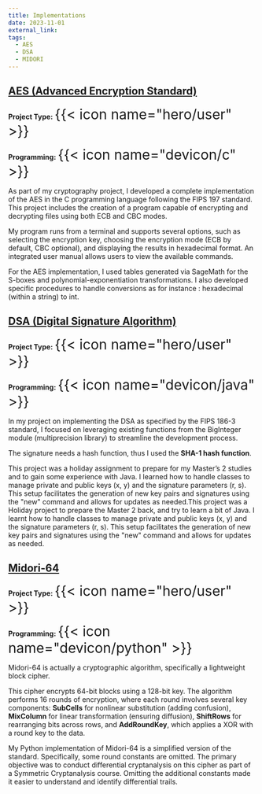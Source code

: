 ```yaml
---
title: Implementations
date: 2023-11-01
external_link: 
tags:
  - AES
  - DSA
  - MIDORI
---
```

## [AES (Advanced Encryption Standard)](https://nvlpubs.nist.gov/nistpubs/fips/nist.fips.197.pdf)

**Project Type:** <span style="font-size: 2em;">{{< icon name="hero/user" >}}</span>

**Programming:** <span style="font-size: 2em;">{{< icon name="devicon/c" >}}</span>


As part of my cryptography project, I developed a complete implementation of the AES in the C programming language following the FIPS 197 standard. This project includes the creation of a program capable of encrypting and decrypting files using both ECB and CBC modes.

My program runs from a terminal and supports several options, such as selecting the encryption key, choosing the encryption mode (ECB by default, CBC optional), and displaying the results in hexadecimal format. An integrated user manual allows users to view the available commands.

For the AES implementation, I used tables generated via SageMath for the S-boxes and polynomial-exponentiation transformations. I also developed specific procedures to handle conversions as for instance : hexadecimal (within a string) to int.

## [DSA (Digital Signature Algorithm)](https://csrc.nist.gov/files/pubs/fips/186-3/final/docs/fips_186-3.pdf)

**Project Type:** <span style="font-size: 2em;">{{< icon name="hero/user" >}}</span>

**Programming:** <span style="font-size: 2em;">{{< icon name="devicon/java" >}}</span>


In my project on implementing the DSA as specified by the FIPS 186-3 standard, I focused on leveraging existing functions from the BigInteger module (multiprecision library) to streamline the development process.

The signature needs a hash function, thus I used the **SHA-1 hash function**.

This project was a holiday assignment to prepare for my Master’s 2 studies and to gain some experience with Java. I learned how to handle classes to manage private and public keys (x, y) and the signature parameters (r, s). This setup facilitates the generation of new key pairs and signatures using the "new" command and allows for updates as needed.This project was a Holiday project to prepare the Master 2 back, and try to learn a bit of Java. I learnt how to handle classes to manage private and public keys (x, y) and the signature parameters (r, s). This setup facilitates the generation of new key pairs and signatures using the "new" command and allows for updates as needed.

## [Midori-64](https://eprint.iacr.org/2015/1142.pdf) 

**Project Type:** <span style="font-size: 2em;">{{< icon name="hero/user" >}}</span>

**Programming:** <span style="font-size: 2em;">{{< icon name="devicon/python" >}}</span>


Midori-64 is actually a cryptographic algorithm, specifically a lightweight block cipher. 

This cipher encrypts 64-bit blocks using a 128-bit key. The algorithm performs 16 rounds of encryption, where each round involves several key components: **SubCells** for nonlinear substitution (adding confusion), **MixColumn** for linear transformation (ensuring diffusion), **ShiftRows** for rearranging bits across rows, and **AddRoundKey**, which applies a XOR with a round key to the data.

My Python implementation of Midori-64 is a simplified version of the standard. Specifically, some round constants are omitted. The primary objective was to conduct differential cryptanalysis on this cipher as part of a Symmetric Cryptanalysis course. Omitting the additional constants made it easier to understand and identify differential trails.
<!--more-->
